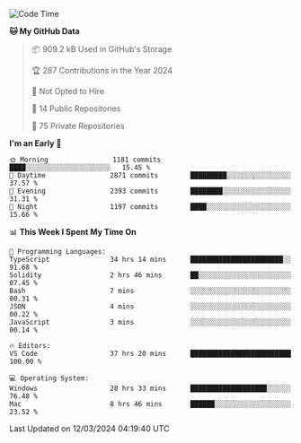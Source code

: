 <!--START_SECTION:waka-->
![Code Time](http://img.shields.io/badge/Code%20Time-5%2C361%20hrs%204%20mins-blue)

**🐱 My GitHub Data** 

> 📦 909.2 kB Used in GitHub's Storage 
 > 
> 🏆 287 Contributions in the Year 2024
 > 
> 🚫 Not Opted to Hire
 > 
> 📜 14 Public Repositories 
 > 
> 🔑 75 Private Repositories 
 > 
**I'm an Early 🐤** 

```text
🌞 Morning                1181 commits        ████░░░░░░░░░░░░░░░░░░░░░   15.45 % 
🌆 Daytime                2871 commits        █████████░░░░░░░░░░░░░░░░   37.57 % 
🌃 Evening                2393 commits        ████████░░░░░░░░░░░░░░░░░   31.31 % 
🌙 Night                  1197 commits        ████░░░░░░░░░░░░░░░░░░░░░   15.66 % 
```


📊 **This Week I Spent My Time On** 

```text
💬 Programming Languages: 
TypeScript               34 hrs 14 mins      ███████████████████████░░   91.68 % 
Solidity                 2 hrs 46 mins       ██░░░░░░░░░░░░░░░░░░░░░░░   07.45 % 
Bash                     7 mins              ░░░░░░░░░░░░░░░░░░░░░░░░░   00.31 % 
JSON                     4 mins              ░░░░░░░░░░░░░░░░░░░░░░░░░   00.22 % 
JavaScript               3 mins              ░░░░░░░░░░░░░░░░░░░░░░░░░   00.14 % 

🔥 Editors: 
VS Code                  37 hrs 20 mins      █████████████████████████   100.00 % 

💻 Operating System: 
Windows                  28 hrs 33 mins      ███████████████████░░░░░░   76.48 % 
Mac                      8 hrs 46 mins       ██████░░░░░░░░░░░░░░░░░░░   23.52 % 
```


 Last Updated on 12/03/2024 04:19:40 UTC
<!--END_SECTION:waka-->


